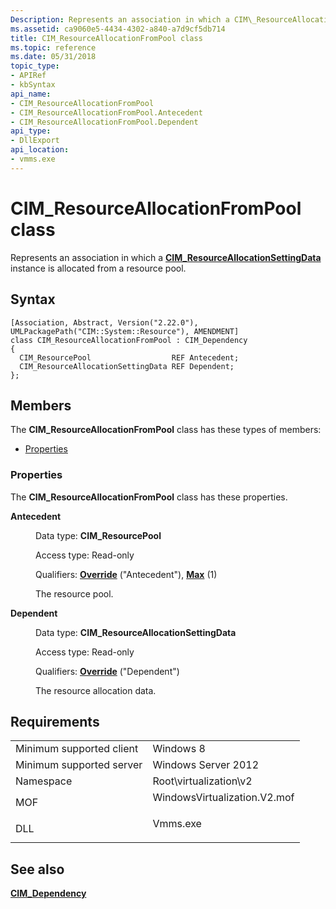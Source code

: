 ```yaml
---
Description: Represents an association in which a CIM\_ResourceAllocationSettingData instance is allocated from a resource pool.
ms.assetid: ca9060e5-4434-4302-a840-a7d9cf5db714
title: CIM_ResourceAllocationFromPool class
ms.topic: reference
ms.date: 05/31/2018
topic_type: 
- APIRef
- kbSyntax
api_name: 
- CIM_ResourceAllocationFromPool
- CIM_ResourceAllocationFromPool.Antecedent
- CIM_ResourceAllocationFromPool.Dependent
api_type: 
- DllExport
api_location: 
- vmms.exe
---
```


# CIM\_ResourceAllocationFromPool class

Represents an association in which a [**CIM\_ResourceAllocationSettingData**](cim-resourceallocationsettingdata.md) instance is allocated from a resource pool.

## Syntax

``` syntax
[Association, Abstract, Version("2.22.0"), UMLPackagePath("CIM::System::Resource"), AMENDMENT]
class CIM_ResourceAllocationFromPool : CIM_Dependency
{
  CIM_ResourcePool                  REF Antecedent;
  CIM_ResourceAllocationSettingData REF Dependent;
};
```

## Members

The **CIM\_ResourceAllocationFromPool** class has these types of members:

-   [Properties](#properties)

### Properties

The **CIM\_ResourceAllocationFromPool** class has these properties.

<dl> <dt>

**Antecedent**
</dt> <dd> <dl> <dt>

Data type: **CIM\_ResourcePool**
</dt> <dt>

Access type: Read-only
</dt> <dt>

Qualifiers: [**Override**](/windows/desktop/WmiSdk/standard-qualifiers) ("Antecedent"), [**Max**](/windows/desktop/WmiSdk/standard-qualifiers) (1)
</dt> </dl>

The resource pool.

</dd> <dt>

**Dependent**
</dt> <dd> <dl> <dt>

Data type: **CIM\_ResourceAllocationSettingData**
</dt> <dt>

Access type: Read-only
</dt> <dt>

Qualifiers: [**Override**](/windows/desktop/WmiSdk/standard-qualifiers) ("Dependent")
</dt> </dl>

The resource allocation data.

</dd> </dl>

## Requirements



|                                     |                                                                                                         |
|-------------------------------------|---------------------------------------------------------------------------------------------------------|
| Minimum supported client<br/> | Windows 8<br/>                                                                                    |
| Minimum supported server<br/> | Windows Server 2012<br/>                                                                          |
| Namespace<br/>                | Root\\virtualization\\v2<br/>                                                                     |
| MOF<br/>                      | <dl> <dt>WindowsVirtualization.V2.mof</dt> </dl> |
| DLL<br/>                      | <dl> <dt>Vmms.exe</dt> </dl>                     |



## See also

<dl> <dt>

[**CIM\_Dependency**](cim-dependency.md)
</dt> </dl>

 

